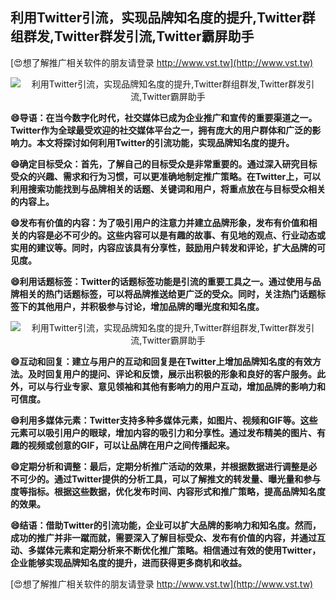 ## **利用Twitter引流，实现品牌知名度的提升,Twitter群组群发,Twitter群发引流,Twitter霸屏助手**

[😍想了解推广相关软件的朋友请登录 http://www.vst.tw](http://www.vst.tw)

 <center><img src="https://vst.tw/MP4/tuiguang/png/3.png" alt="利用Twitter引流，实现品牌知名度的提升,Twitter群组群发,Twitter群发引流,Twitter霸屏助手"></center>

**😄导语：在当今数字化时代，社交媒体已成为企业推广和宣传的重要渠道之一。Twitter作为全球最受欢迎的社交媒体平台之一，拥有庞大的用户群体和广泛的影响力。本文将探讨如何利用Twitter的引流功能，实现品牌知名度的提升。**

**😄确定目标受众：首先，了解自己的目标受众是非常重要的。通过深入研究目标受众的兴趣、需求和行为习惯，可以更准确地制定推广策略。在Twitter上，可以利用搜索功能找到与品牌相关的话题、关键词和用户，将重点放在与目标受众相关的内容上。**

**😄发布有价值的内容：为了吸引用户的注意力并建立品牌形象，发布有价值和相关的内容是必不可少的。这些内容可以是有趣的故事、有见地的观点、行业动态或实用的建议等。同时，内容应该具有分享性，鼓励用户转发和评论，扩大品牌的可见度。**

**😄利用话题标签：Twitter的话题标签功能是引流的重要工具之一。通过使用与品牌相关的热门话题标签，可以将品牌推送给更广泛的受众。同时，关注热门话题标签下的其他用户，并积极参与讨论，增加品牌的曝光度和知名度。**

 <center><img src="https://vst.tw/MP4/tuiguang/png/0.png" alt="利用Twitter引流，实现品牌知名度的提升,Twitter群组群发,Twitter群发引流,Twitter霸屏助手"></center>

**😄互动和回复：建立与用户的互动和回复是在Twitter上增加品牌知名度的有效方法。及时回复用户的提问、评论和反馈，展示出积极的形象和良好的客户服务。此外，可以与行业专家、意见领袖和其他有影响力的用户互动，增加品牌的影响力和可信度。**

**😄利用多媒体元素：Twitter支持多种多媒体元素，如图片、视频和GIF等。这些元素可以吸引用户的眼球，增加内容的吸引力和分享性。通过发布精美的图片、有趣的视频或创意的GIF，可以让品牌在用户之间传播起来。**

**😄定期分析和调整：最后，定期分析推广活动的效果，并根据数据进行调整是必不可少的。通过Twitter提供的分析工具，可以了解推文的转发量、曝光量和参与度等指标。根据这些数据，优化发布时间、内容形式和推广策略，提高品牌知名度的效果。**

**😄结语：借助Twitter的引流功能，企业可以扩大品牌的影响力和知名度。然而，成功的推广并非一蹴而就，需要深入了解目标受众、发布有价值的内容，并通过互动、多媒体元素和定期分析来不断优化推广策略。相信通过有效的使用Twitter，企业能够实现品牌知名度的提升，进而获得更多商机和收益。**

[😍想了解推广相关软件的朋友请登录 http://www.vst.tw](http://www.vst.tw)



